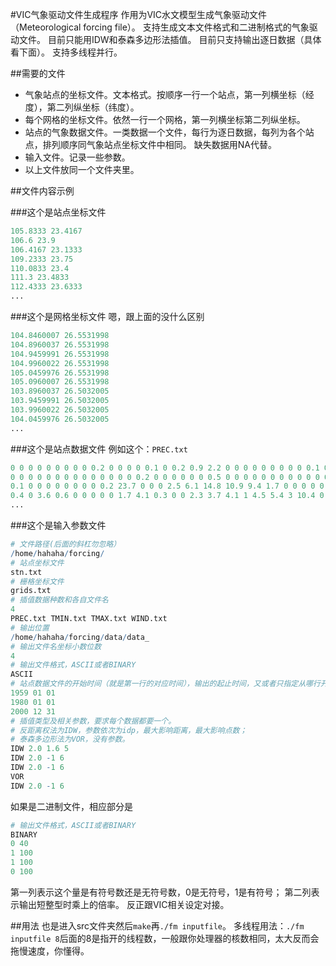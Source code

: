 #VIC气象驱动文件生成程序
作用为VIC水文模型生成气象驱动文件（Meteorological forcing file）。
支持生成文本文件格式和二进制格式的气象驱动文件。
目前只能用IDW和泰森多边形法插值。
目前只支持输出逐日数据（具体看下面）。
支持多线程并行。

##需要的文件
- 气象站点的坐标文件。文本格式。按顺序一行一个站点，第一列横坐标（经度），第二列纵坐标（纬度）。
- 每个网格的坐标文件。依然一行一个网格，第一列横坐标第二列纵坐标。
- 站点的气象数据文件。一类数据一个文件，每行为逐日数据，每列为各个站点，排列顺序同气象站点坐标文件中相同。
  缺失数据用NA代替。
- 输入文件。记录一些参数。
- 以上文件放同一个文件夹里。

##文件内容示例

###这个是站点坐标文件
```R
105.8333 23.4167
106.6 23.9
106.4167 23.1333
109.2333 23.75
110.0833 23.4
111.3 23.4833
112.4333 23.6333
...
```

###这个是网格坐标文件
嗯，跟上面的没什么区别
```R
104.8460007 26.5531998
104.8960037 26.5531998
104.9459991 26.5531998
104.9960022 26.5531998
105.0459976 26.5531998
105.0960007 26.5531998
103.8960037 26.5032005
103.9459991 26.5032005
103.9960022 26.5032005
104.0459976 26.5032005
...
```

###这个是站点数据文件
例如这个：`PREC.txt`
```R
0 0 0 0 0 0 0 0 0 0.2 0 0 0 0 0.1 0 0.2 0.9 2.2 0 0 0 0 0 0 0 0 0 0.1 0 1.3 0 0 0 0 0 0 0.4 0 0 0 0 0 0 0 0 0 0 0 0 0 0 0 0 0 0 0 0 0 0 0 0 0
0 0 0 0 0 0 0 0 0 0 0 0 0 0 0.2 0 0 0 0 0 0 0.5 0 0 0 0 0 0 0 0 0 0 0 0.1 0 0 0 0 0 0 0 0 0 0 0 0 0 0 0 0 0 0 0 0 0 0 0 0 0 0 0 0.1 0
0.1 0 0 0 0 0 0 0 0 0.2 23.7 0 0 0 2.5 6.1 14.8 10.9 9.4 1.7 0 0 0 0 0 0 0.1 0 1.5 0.4 0 0.6 0 0 0 0 0 0 0 0 0 0.6 0 0 0 0 0 0 0 0 0 0 0.2 0 0.9 0.3 0 0 0 0 0 1.5 0
0.4 0 3.6 0.6 0 0 0 0 0 1.7 4.1 0.3 0 0 2.3 3.7 4.1 1 4.5 5.4 3 10.4 0.4 0.9 0 1 2.7 4.9 9.3 23.8 13.6 8.6 5.4 2 0.2 0.4 0 4.8 3.1 8.1 10.9 19.8 4.5 2.7 0.2 0 0 0 0 0 0 0 0.3 6.4 1.9 0.6 0 0 0 0 0 0 0
...
```

###这个是输入参数文件
```R
# 文件路径(后面的斜杠勿忽略）
/home/hahaha/forcing/
# 站点坐标文件
stn.txt
# 栅格坐标文件
grids.txt
# 插值数据种数和各自文件名
4
PREC.txt TMIN.txt TMAX.txt WIND.txt
# 输出位置
/home/hahaha/forcing/data/data_
# 输出文件名坐标小数位数
4
# 输出文件格式，ASCII或者BINARY
ASCII
# 站点数据文件的开始时间（就是第一行的对应时间），输出的起止时间，又或者只指定从哪行开始插值以及插值行数。
1959 01 01
1980 01 01
2000 12 31
# 插值类型及相关参数，要求每个数据都要一个。
# 反距离权法为IDW，参数依次为idp，最大影响距离，最大影响点数；
# 泰森多边形法为VOR，没有参数。
IDW 2.0 1.6 5
IDW 2.0 -1 6
IDW 2.0 -1 6
VOR
IDW 2.0 -1 6

```

如果是二进制文件，相应部分是

```R
# 输出文件格式，ASCII或者BINARY
BINARY
0 40
1 100
1 100
0 100
```

第一列表示这个量是有符号数还是无符号数，0是无符号，1是有符号；
第二列表示输出短整型时乘上的倍率。
反正跟VIC相关设定对接。


##用法
也是进入src文件夹然后`make`再`./fm inputfile`。
多线程用法：`./fm inputfile 8`后面的8是指开的线程数，一般跟你处理器的核数相同，太大反而会拖慢速度，你懂得。

